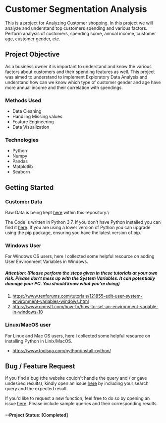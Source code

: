 # Customer Segmentation Analysis
This is a project for Analyzing Customer shopping. In this project we will analyze and understand top customers spending and various factors. Perform analysis of customers, spending score, annual income, customer age, customer gender, etc.

## Project Objective
As a business owner it is important to understand and know the various factors about customers and their spending features as well. This project was aimed to understand to implement Exploratory Data Analysis and understand how can we know which type of customer gender and age have more annual income and their correlation with spendings.

### Methods Used
* Data Cleaning
* Handling Missing values
* Feature Engineering
* Data Visualization
### Technologies
* Python
* Numpy
* Pandas
* Matplotlib
* Seaborn

## Getting Started
### Customer Data
Raw Data is being kept [here](https://github.com/brianlobo394/CustomerSegmentation_Analysis/blob/master/Mall_Customers.csv) within this repository.\

The Code is written in Python 3.7. If you don't have Python installed you can find it [here](https://www.python.org/downloads/). If you are using a lower version of Python you can upgrade using the pip package, ensuring you have the latest version of pip.

### **Windows User**
For Windows OS users, here I collected some helpful resource on adding User Environment Variables in Windows.

##### **Attention**: (*Please perform the steps given in these tutorials at your own risk. Please don't mess up with the System Variables. It can potentially damage your PC. You should know what you're doing*)

1. https://www.tenforums.com/tutorials/121855-edit-user-system-environment-variables-windows.html
2. https://www.onmsft.com/how-to/how-to-set-an-environment-variable-in-windows-10


### **Linux/MacOS user**

For Linux and Mac OS users, here I collected some helpful resource on installing Python in Linix/MacOS.
* https://www.toolsqa.com/python/install-python/


## Bug / Feature Request
If you find a bug (the website couldn't handle the query and / or gave undesired results), kindly open an issue [here](https://github.com/brianlobo394/CustomerSegmentation_Analysis/issues/new) by including your search query and the expected result.

If you'd like to request a new function, feel free to do so by opening an issue [here](https://github.com/brianlobo394/CustomerSegmentation_Analysis/issues/new). Please include sample queries and their corresponding results.

#### --Project Status: [Completed]
